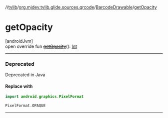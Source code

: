 //[tvlib](../../../index.md)/[org.mjdev.tvlib.glide.sources.qrcode](../index.md)/[BarcodeDrawable](index.md)/[getOpacity](get-opacity.md)

# getOpacity

[androidJvm]\
open override fun [~~getOpacity~~](get-opacity.md)(): [Int](https://kotlinlang.org/api/latest/jvm/stdlib/kotlin/-int/index.html)

---

### Deprecated

Deprecated in Java

#### Replace with

```kotlin
import android.graphics.PixelFormat

```
```kotlin
PixelFormat.OPAQUE
```
---
